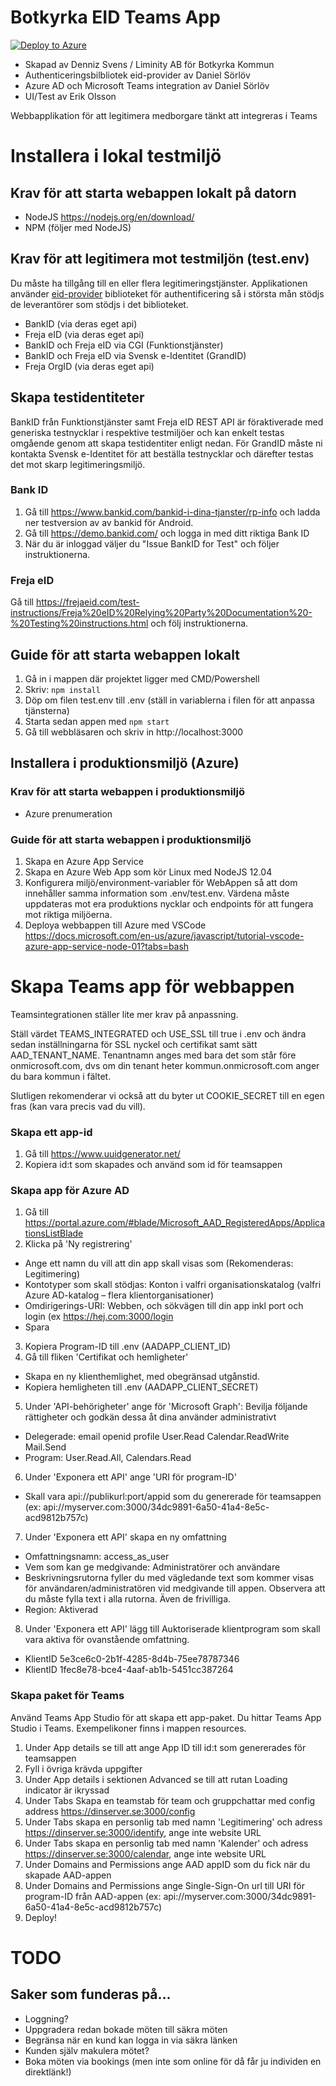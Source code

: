 # Botkyrka EID Teams App

[![Deploy to Azure](https://aka.ms/deploytoazurebutton)](https://portal.azure.com/#create/Microsoft.Template/uri/https%3A%2F%2Fraw.githubusercontent.com%2FDennizSvens%2Fteams-app-eid%2Fmaster%2Fazuredeploy.json)

- Skapad av Denniz Svens / Liminity AB för Botkyrka Kommun
- Authenticeringsbilbliotek eid-provider av Daniel Sörlöv
- Azure AD och Microsoft Teams integration av Daniel Sörlöv
- UI/Test av Erik Olsson

Webbapplikation för att legitimera medborgare tänkt att integreras i Teams

# Installera i lokal testmiljö

## Krav för att starta webappen lokalt på datorn

- NodeJS https://nodejs.org/en/download/
- NPM (följer med NodeJS)

## Krav för att legitimera mot testmiljön (test.env)

Du måste ha tillgång till en eller flera legitimeringstjänster. Applikationen använder [eid-provider](https://github.com/DSorlov/eid-provider) biblioteket för authentificering så i största mån stödjs de leverantörer som stödjs i det biblioteket.

- BankID (via deras eget api)
- Freja eID (via deras eget api)
- BankID och Freja eID via CGI (Funktionstjänster)
- BankID och Freja eID via Svensk e-Identitet (GrandID)
- Freja OrgID (via deras eget api)

## Skapa testidentiteter

BankID från Funktionstjänster samt Freja eID REST API är föraktiverade med generiska testnycklar i respektive testmiljöer och kan enkelt testas omgående genom att skapa testidentiter enligt nedan. För GrandID måste ni kontakta Svensk e-Identitet för att beställa testnycklar och därefter testas det mot skarp legitimeringsmiljö.

### Bank ID

1. Gå till https://www.bankid.com/bankid-i-dina-tjanster/rp-info och ladda ner testversion av av bankid för Android.
2. Gå till https://demo.bankid.com/ och logga in med ditt riktiga Bank ID
3. När du är inloggad väljer du "Issue BankID for Test" och följer instruktionerna.

### Freja eID

Gå till https://frejaeid.com/test-instructions/Freja%20eID%20Relying%20Party%20Documentation%20-%20Testing%20instructions.html och följ instruktionerna.

## Guide för att starta webappen lokalt

1. Gå in i mappen där projektet ligger med CMD/Powershell
2. Skriv: `npm install`
3. Döp om filen test.env till .env (ställ in variablerna i filen för att anpassa tjänsterna)
4. Starta sedan appen med `npm start`
5. Gå till webbläsaren och skriv in http://localhost:3000

## Installera i produktionsmiljö (Azure)

### Krav för att starta webappen i produktionsmiljö

- Azure prenumeration

### Guide för att starta webappen i produktionsmiljö

1. Skapa en Azure App Service
2. Skapa en Azure Web App som kör Linux med NodeJS 12.04
3. Konfigurera miljö/environment-variabler för WebAppen så att dom innehåller samma information som .env/test.env. Värdena måste uppdateras mot era produktions nycklar och endpoints för att fungera mot riktiga miljöerna.
4. Deploya webbappen till Azure med VSCode https://docs.microsoft.com/en-us/azure/javascript/tutorial-vscode-azure-app-service-node-01?tabs=bash

# Skapa Teams app för webbappen

Teamsintegrationen ställer lite mer krav på anpassning.

Ställ värdet TEAMS_INTEGRATED och USE_SSL till true i .env och ändra sedan inställningarna för SSL nyckel och certifikat samt sätt AAD_TENANT_NAME. Tenantnamn anges med bara det som står före onmicrosoft.com, dvs om din tenant heter kommun.onmicrosoft.com anger du bara kommun i fältet.

Slutligen rekomenderar vi också att du byter ut COOKIE_SECRET till en egen fras (kan vara precis vad du vill).

### Skapa ett app-id

1. Gå till https://www.uuidgenerator.net/
2. Kopiera id:t som skapades och använd som id för teamsappen

### Skapa app för Azure AD

1. Gå till https://portal.azure.com/#blade/Microsoft_AAD_RegisteredApps/ApplicationsListBlade
2. Klicka på 'Ny registrering'

- Ange ett namn du vill att din app skall visas som (Rekomenderas: Legitimering)
- Kontotyper som skall stödjas: Konton i valfri organisationskatalog (valfri Azure AD-katalog – flera klientorganisationer)
- Omdirigerings-URI: Webben, och sökvägen till din app inkl port och login (ex https://hej.com:3000/login
- Spara

3. Kopiera Program-ID till .env (AADAPP_CLIENT_ID)
4. Gå till fliken 'Certifikat och hemligheter'

- Skapa en ny klienthemlighet, med obegränsad utgånstid.
- Kopiera hemligheten till .env (AADAPP_CLIENT_SECRET)

5. Under 'API-behörigheter' ange för 'Microsoft Graph':
   Bevilja följande rättigheter och godkän dessa åt dina använder administrativt

- Delegerade: email openid profile User.Read Calendar.ReadWrite Mail.Send
- Program: User.Read.All, Calendars.Read

6. Under 'Exponera ett API' ange 'URI för program-ID'

- Skall vara api://publikurl:port/appid som du genererade för teamsappen (ex: api://myserver.com:3000/34dc9891-6a50-41a4-8e5c-acd9812b757c)

7. Under 'Exponera ett API' skapa en ny omfattning

- Omfattningsnamn: access_as_user
- Vem som kan ge medgivande: Administratörer och användare
- Beskrivningsrutorna fyller du med vägledande text som kommer visas för användaren/administratören vid medgivande till appen. Observera att du måste fylla text i alla rutorna. Även de frivilliga.
- Region: Aktiverad

8. Under 'Exponera ett API' lägg till Auktoriserade klientprogram som skall vara aktiva för ovanstående omfattning.

- KlientID 5e3ce6c0-2b1f-4285-8d4b-75ee78787346
- KlientID 1fec8e78-bce4-4aaf-ab1b-5451cc387264

### Skapa paket för Teams

Använd Teams App Studio för att skapa ett app-paket. Du hittar Teams App Studio i Teams. Exempelikoner finns i mappen resources.

1. Under App details se till att ange App ID till id:t som genererades för teamsappen
2. Fyll i övriga krävda uppgifter
3. Under App details i sektionen Advanced se till att rutan Loading indicator är ikryssad
4. Under Tabs Skapa en teamstab för team och gruppchattar med config address https://dinserver.se:3000/config
5. Under Tabs skapa en personlig tab med namn 'Legitimering' och adress https://dinserver.se:3000/identify, ange inte website URL
6. Under Tabs skapa en personlig tab med namn 'Kalender' och adress https://dinserver.se:3000/calendar, ange inte website URL
7. Under Domains and Permissions ange AAD appID som du fick när du skapade AAD-appen
8. Under Domains and Permissions ange Single-Sign-On url till URI för program-ID från AAD-appen (ex: api://myserver.com:3000/34dc9891-6a50-41a4-8e5c-acd9812b757c)
9. Deploy!

# TODO

## Saker som funderas på...

- Loggning?
- Uppgradera redan bokade möten till säkra möten
- Begränsa när en kund kan logga in via säkra länken
- Kunden själv makulera mötet?
- Boka möten via bookings (men inte som online för då får ju individen en direktlänk!)
